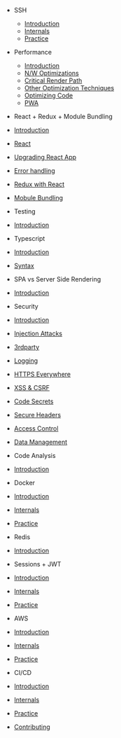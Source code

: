 - SSH
  - [Introduction](ssh/intro_ssh.md)
  - [Internals](ssh/internals_ssh.md)
  - [Practice](ssh/practice_ssh.md)

- Performance
  - [Introduction](performance/intro_performance.md)
  - [N/W Optimizations](performance/network_performance.md)
  - [Critical Render Path](performance/path_performance.md)
  - [Other Optimization Techniques](performance/others.md)
  - [Optimizing Code](performance/code.md)
  - [PWA](performance/pwa.md)

-  React + Redux + Module Bundling
  - [Introduction](react/intro_react.md)
  - [React](react/react.md)
  - [Upgrading React App](react/upgrade_react.md)
  - [Error handling](react/error_handling.md)
  - [Redux with React](react/redux.md)
  - [Mobule Bundling](react/webpack.md)

-  Testing
  - [Introduction](testing/intro.md)

-  Typescript
  - [Introduction](typescript/index.md)
  - [Syntax](typescript/syntax.md)

-  SPA vs Server Side Rendering
  - [Introduction](spa_ssr/index.md)

-  Security
  - [Introduction](security/intro.md)
  - [Injection Attacks](security/injections.md)
  - [3rdparty](security/3rdparty.md)
  - [Logging](security/logging.md)
  - [HTTPS Everywhere](security/https.md)
  - [XSS & CSRF](security/xss_csrf.md)
  - [Code Secrets](security/code_secrets.md)
  - [Secure Headers](security/secure_headers.md)
  - [Access Control](security/access_control.md)
  - [Data Management](security/data_management.md)

-  Code Analysis
  - [Introduction](code/index.md)

-  Docker
  - [Introduction](intro_performance.md)
  - [Internals](internals_performance.md)
  - [Practice](practice_performance.md)

-  Redis
  - [Introduction](redis/intro.md)

-  Sessions + JWT
  - [Introduction](intro_performance.md)
  - [Internals](internals_performance.md)
  - [Practice](practice_performance.md)

-  AWS
  - [Introduction](intro_performance.md)
  - [Internals](internals_performance.md)
  - [Practice](practice_performance.md)

-  CI/CD
  - [Introduction](intro_performance.md)
  - [Internals](internals_performance.md)
  - [Practice](practice_performance.md)

- [Contributing](contribution/index.md)
